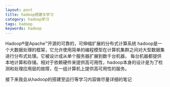 ```yaml
---
layout: post
title: hadoop搭建与学习
category: hadoop学习
tags: hadoop
keywords: hadoop
---
```

Hadoop®是Apache™开源的可靠的，可伸缩扩展的分布式计算系统
hadoop是一个大数据处理的框架，它允许使用简单的编程模型在计算机集群之间对大型数据集进行分布式处理。它被设计成从单个服务器扩展到数千台机器，
每台机器都提供本地计算和存储。相对于依赖硬件来提供高可用性，hadoop本身的设计是为了检测和处理应用层的故障，在一组计算机上提供高可用性的服务。

接下来我会从hadoop的搭建至运行等学习内容做尽量详细的笔记
